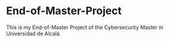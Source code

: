 # End-of-Master-Project
This is my End-of-Master Project of the Cybersecurity Master in Universidad de Alcalá
